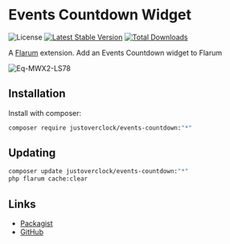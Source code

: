# Events Countdown Widget

![License](https://img.shields.io/badge/license-MIT-blue.svg) [![Latest Stable Version](https://poser.pugx.org/justoverclock/events-countdown/v)](https://packagist.org/packages/justoverclock/events-countdown) [![Total Downloads](https://poser.pugx.org/justoverclock/events-countdown/downloads)](https://packagist.org/packages/justoverclock/events-countdown)

A [Flarum](http://flarum.org) extension. Add an Events Countdown widget to Flarum

![Eq-MWX2-LS78](https://user-images.githubusercontent.com/79002016/128539802-5b99c36a-ee06-457e-ae7d-b2e7adcf1e17.gif)


## Installation

Install with composer:

```sh
composer require justoverclock/events-countdown:"*"
```

## Updating

```sh
composer update justoverclock/events-countdown:"*"
php flarum cache:clear
```

## Links

- [Packagist](https://packagist.org/packages/justoverclock/events-countdown)
- [GitHub](https://github.com/justoverclockl/events-countdown)
